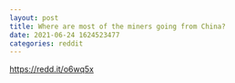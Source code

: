 ```yaml
--- 
layout: post 
title: Where are most of the miners going from China? 
date: 2021-06-24 1624523477 
categories: reddit 
--- 
```

https://redd.it/o6wq5x